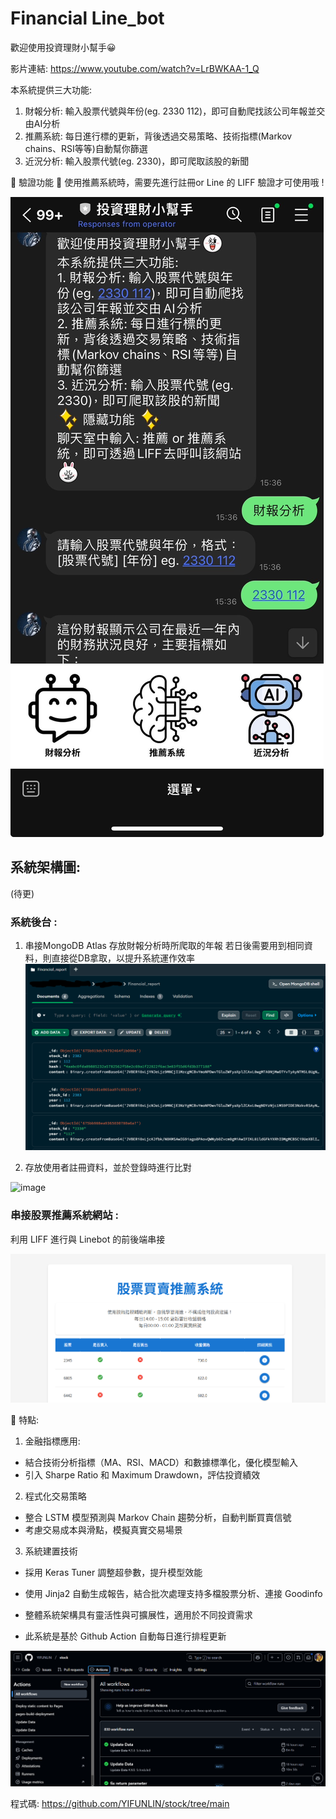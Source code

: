 # ﻿Financial Line_bot
歡迎使用投資理財小幫手😀

影片連結: https://www.youtube.com/watch?v=LrBWKAA-1_Q

本系統提供三大功能:
1. 財報分析: 輸入股票代號與年份(eg. 2330 112)，即可自動爬找該公司年報並交由AI分析
2. 推薦系統: 每日進行標的更新，背後透過交易策略、技術指標(Markov chains、RSI等等)自動幫你篩選
3. 近況分析: 輸入股票代號(eg. 2330)，即可爬取該股的新聞

🌟 驗證功能 🌟
使用推薦系統時，需要先進行註冊or Line 的 LIFF 驗證才可使用哦 !

![main](https://github.com/YIFUNLIN/Line_bot/blob/main/images/main.jpg)

## 系統架構圖:
(待更)

### 系統後台 :
1. 串接MongoDB Atlas 存放財報分析時所爬取的年報
若日後需要用到相同資料，則直接從DB拿取，以提升系統運作效率
![MongoDB](https://github.com/YIFUNLIN/Line_bot/blob/main/images/mongodb.png)

2. 存放使用者註冊資料，並於登錄時進行比對
<img width="684" alt="image" src="https://github.com/user-attachments/assets/9389948e-b2d9-4764-a9a7-b9c25d5dede6" />


### 串接股票推薦系統網站 :
利用 LIFF 進行與 Linebot 的前後端串接

![recommend system](https://github.com/YIFUNLIN/Line_bot/blob/main/images/rec_sysyem.png?raw=true)

🌟 特點:
1. 金融指標應用:
- 結合技術分析指標（MA、RSI、MACD）和數據標準化，優化模型輸入
- 引入 Sharpe Ratio 和 Maximum Drawdown，評估投資績效
2. 程式化交易策略
- 整合 LSTM 模型預測與 Markov Chain 趨勢分析，自動判斷買賣信號
- 考慮交易成本與滑點，模擬真實交易場景
3. 系統建置技術
- 採用 Keras Tuner 調整超參數，提升模型效能
- 使用 Jinja2 自動生成報告，結合批次處理支持多檔股票分析、連接 Goodinfo
- 整體系統架構具有靈活性與可擴展性，適用於不同投資需求
  
- 此系統是基於 Github Action 自動每日進行排程更新

![git](https://github.com/YIFUNLIN/Line_bot/blob/main/images/git.png)

程式碼: https://github.com/YIFUNLIN/stock/tree/main
